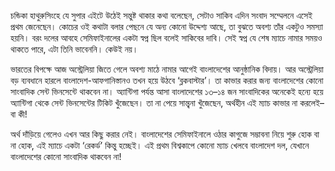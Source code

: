 চন্ডিকা হাথুরুসিংহে যে সুপার এইটে উঠেই সন্তুষ্ট থাকার কথা বলেছেন, সেটাও সাকিব এদিন সংবাদ সম্মেলনে এসেই প্রথম জেনেছেন। কোচের ওই কথাটা বলার পেছনে যে অন্য কোনো উদ্দেশ্য আছে, তা বুঝতে অবশ্য তাঁর একটুও সমস্যা হয়নি। বরং দলের আবহে সেমিফাইনালের একটা স্বপ্ন ছিল বলেই সাকিবের দাবি। সেই স্বপ্ন যে শেষ ম্যাচে নামার সময়ও থাকতে পারে, এটা তিনি ভাবেননি। কেউই নয়।

ভারতের বিপক্ষে আজ অস্ট্রেলিয়া জিতে গেলে অবশ্য মাঠে নামার আগেই বাংলাদেশের আনুষ্ঠানিক বিদায়। আর অস্ট্রেলিয়া বড় ব্যবধানে হারলে বাংলাদেশ-আফগানিস্তানও তখন হয়ে উঠবে ‘ব্লকবাস্টার’। তা কাভার করার জন্য বাংলাদেশের কোনো সাংবাদিক সেন্ট ভিনসেন্টে থাকবেন না। অ্যান্টিগা পর্যন্ত আসা বাংলাদেশের ১৩–১৪ জন সাংবাদিকের অনেকেই হন্যে হয়ে অ্যান্টিগা থেকে সেন্ট ভিনসেন্টের টিকিট খুঁজেছেন। তা না পেয়ে সান্ত্বনা খুঁজেছেন, অর্থহীন এই ম্যাচ কাভার না করলেই–বা কী!

অর্থ দাঁড়িয়ে গেলেও এখন আর কিছু করার নেই। বাংলাদেশের সেমিফাইনালে ওঠার কাগুজে সম্ভাবনা নিয়ে শুরু হোক বা না হোক, এই ম্যাচে একটা ‘রেকর্ড’ কিন্তু হচ্ছেই। এই প্রথম বিশ্বকাপে কোনো ম্যাচ খেলবে বাংলাদেশ দল, যেখানে বাংলাদেশের কোনো সাংবাদিক থাকবেন না!
